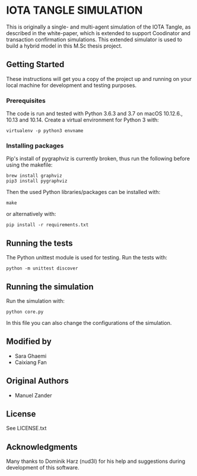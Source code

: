 # IOTA TANGLE SIMULATION

This is originally a single- and multi-agent simulation of the IOTA Tangle, as described in the white-paper, which is extended to support Coodinator and transaction confirmation simulations. This extended simulator is used to build a hybrid model in this M.Sc thesis project.

## Getting Started

These instructions will get you a copy of the project up and running on your local machine for development and testing purposes.

### Prerequisites

The code is run and tested with Python 3.6.3 and 3.7 on macOS 10.12.6., 10.13 and 10.14.
Create a virtual environment for Python 3 with:

```
virtualenv -p python3 envname
```

### Installing packages

Pip's install of pygraphviz is currently broken, thus run the following before using the makefile:

```
brew install graphviz
pip3 install pygraphviz
```

Then the used Python libraries/packages can be installed with:

```
make
```

or alternatively with:

```
pip install -r requirements.txt
```

## Running the tests

The Python unittest module is used for testing.
Run the tests with:

```
python -m unittest discover
```

## Running the simulation

Run the simulation with:

```
python core.py
```

In this file you can also change the configurations of the simulation.

## Modified by

* Sara Ghaemi
* Caixiang Fan

## Original Authors

* Manuel Zander

## License

See LICENSE.txt

## Acknowledgments

Many thanks to Dominik Harz (nud3l) for his help and suggestions during development of this software.
